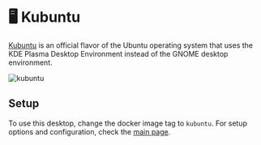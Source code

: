 # 🖥️ Kubuntu

[Kubuntu](https://kubuntu.org/) is an official flavor of the Ubuntu operating system that uses the KDE Plasma Desktop Environment instead of the GNOME desktop environment.

![kubuntu](https://github.com/user-attachments/assets/50531062-32cf-4c5c-b924-e96ca7def795)

## Setup

To use this desktop, change the docker image tag to `kubuntu`. For setup options and configuration, check the [main page](https://github.com/tibor309/webtop?tab=readme-ov-file#setup).
